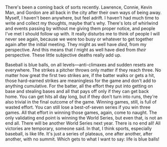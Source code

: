 There's been a coming back of sorts recently. Lawrence, Connie, Kevin Man, and Gordon are all back in the city after their own ways of being away. Myself, I haven't been anywhere, but feel adrift. I haven't had much time to write and collect my thoughts, maybe that's why. There's lots of whirlwind and events passing by without me giving them proper notice, and people I've met I should follow up with. It really disturbs me to think of people I will never see again, because we were too busy or whatever to get together again after the initial meeting. They might as well have <i>died</i>, from my perspective. And this means that <i>I</i> might as well have died from <i>their </i>perspective. These little subjective deaths really add up.

Baseball is blue balls, on all levels—anti-climaxes and sudden resets are everywhere. The strikes a pitcher throws only matter if they reach three. No matter how great the first two strikes are, if the batter walks or gets a hit, those hard-earned strikes are meaningless for the game and don't add to anything cumulative. For the batter, all the effort they put into getting on base and stealing bases and all that pays off only if they can get back home. You can get hits all day long, but if they don't turn into runs, they're also trivial in the final outcome of the game. Winning games, still, is full of wasted effort. You can still lose a best-of-seven series if you win three games. All that effort in winning those games, again, come to naught. The only validating end point is winning the World Series, but even that, is not an end all. There will be another World Series next year. There is no end all! All victories are temporary, someone said. In that, I think sports, especially baseball, is like life. It's just a series of plateaus, one after another, after another, with no summit. Which gets to what I want to say: life is blue balls!
